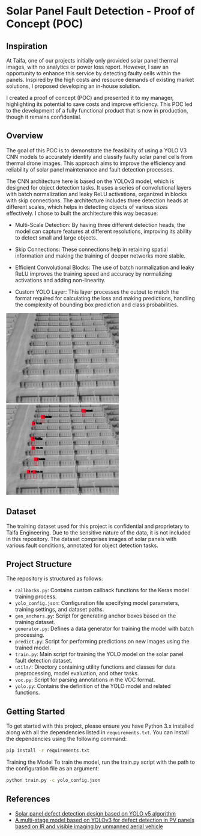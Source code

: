 # Solar Panel Fault Detection - Proof of Concept (POC)

## Inspiration

At Taifa, one of our projects initially only provided solar panel thermal images, with no analytics or power loss report. However, I saw an opportunity to enhance this service by detecting faulty cells within the panels. Inspired by the high costs and resource demands of existing market solutions, I proposed developing an in-house solution.

I created a proof of concept (POC) and presented it to my manager, highlighting its potential to save costs and improve efficiency. This POC led to the development of a fully functional product that is now in production, though it remains confidential.

## Overview

The goal of this POC is to demonstrate the feasibility of using a YOLO V3 CNN models to accurately identify and classify faulty solar panel cells from thermal drone images. This approach aims to improve the efficiency and reliability of solar panel maintenance and fault detection processes.

The CNN architecture here is based on the YOLOv3 model, which is designed for object detection tasks. It uses a series of convolutional layers with batch normalization and leaky ReLU activations, organized in blocks with skip connections. The architecture includes three detection heads at different scales, which helps in detecting objects of various sizes effectively. I chose to built the architecture this way becasue:

-   Multi-Scale Detection: By having three different detection heads, the model can capture features at different resolutions, improving its ability to detect small and large objects.

-   Skip Connections: These connections help in retaining spatial information and making the training of deeper networks more stable.

-   Efficient Convolutional Blocks: The use of batch normalization and leaky ReLU improves the training speed and accuracy by normalizing activations and adding non-linearity.

-   Custom YOLO Layer: This layer processes the output to match the format required for calculating the loss and making predictions, handling the complexity of bounding box prediction and class probabilities.

<p>
  <img src="https://github.com/Aakash1417/Solar-Panel-fault-detection-POC---public-view/blob/main/input/site_3_example.jpg" width="300" alt="Smaple thermal image"/>
  <img src="https://github.com/Aakash1417/Solar-Panel-fault-detection-POC---public-view/blob/main/output/site_3_example.jpg" width="300" alt="Annotated Smaple thermal image with fault cells marked"/> 
</p>

## Dataset

The training dataset used for this project is confidential and proprietary to Taifa Engineering. Due to the sensitive nature of the data, it is not included in this repository. The dataset comprises images of solar panels with various fault conditions, annotated for object detection tasks.

## Project Structure

The repository is structured as follows:

-   `callbacks.py`: Contains custom callback functions for the Keras model training process.
-   `yolo_config.json`: Configuration file specifying model parameters, training settings, and dataset paths.
-   `gen_anchors.py`: Script for generating anchor boxes based on the training dataset.
-   `generator.py`: Defines a data generator for training the model with batch processing.
-   `predict.py`: Script for performing predictions on new images using the trained model.
-   `train.py`: Main script for training the YOLO model on the solar panel fault detection dataset.
-   `utils/`: Directory containing utility functions and classes for data preprocessing, model evaluation, and other tasks.
-   `voc.py`: Script for parsing annotations in the VOC format.
-   `yolo.py`: Contains the definition of the YOLO model and related functions.

## Getting Started

To get started with this project, please ensure you have Python 3.x installed along with all the dependencies listed in `requirements.txt`. You can install the dependencies using the following command:

```sh
pip install -r requirements.txt
```

Training the Model
To train the model, run the train.py script with the path to the configuration file as an argument:

```sh
python train.py -c yolo_config.json
```

## References

-   [Solar panel defect detection design based on YOLO v5 algorithm](https://www.sciencedirect.com/science/article/pii/S2405844023060346)
-   [A multi-stage model based on YOLOv3 for defect detection in PV panels based on IR and visible imaging by unmanned aerial vehicle](https://www.sciencedirect.com/science/article/abs/pii/S0960148122005079)
